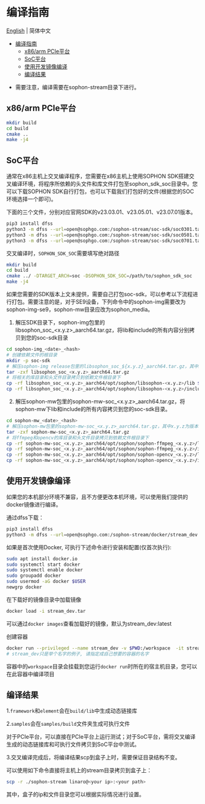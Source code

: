 # 编译指南

[English](HowToMake_EN.md) | 简体中文

- [编译指南](#编译指南)
  - [x86/arm PCIe平台](#x86arm-pcie平台)
  - [SoC平台](#soc平台)
  - [使用开发镜像编译](#使用开发镜像编译)
  - [编译结果](#编译结果)

* 需要注意，编译需要在sophon-stream目录下进行。

## x86/arm PCIe平台
```bash
mkdir build
cd build
cmake ..
make -j4
```

## SoC平台
通常在x86主机上交叉编译程序，您需要在x86主机上使用SOPHON SDK搭建交叉编译环境，将程序所依赖的头文件和库文件打包至sophon_sdk_soc目录中。您可以下载SOPHON SDK自行打包，也可以下载我们打包好的文件(根据您的SOC环境选择一个即可)。

下面的三个文件，分别对应官网SDK的v23.03.01、v23.05.01、v23.07.01版本。
```bash
pip3 install dfss
python3 -m dfss --url=open@sophgo.com:/sophon-stream/soc-sdk/soc0301.tar.gz
python3 -m dfss --url=open@sophgo.com:/sophon-stream/soc-sdk/soc0501.tar.gz
python3 -m dfss --url=open@sophgo.com:/sophon-stream/soc-sdk/soc0701.tar.gz
```

交叉编译时，`SOPHON_SDK_SOC`需要填写绝对路径

```bash
mkdir build
cd build
cmake ../ -DTARGET_ARCH=soc -DSOPHON_SDK_SOC=/path/to/sophon_sdk_soc
make -j4
```

如果您需要的SDK版本上文未提供，需要自己打包soc-sdk，可以参考以下流程进行打包。需要注意的是，对于SE9设备，下列命令中的sophon-img需要改为sophon-img-se9，sophon-mw目录应改为sophon_media。

 1. 解压SDK目录下，sophon-img包里的libsophon_soc_<x.y.z>_aarch64.tar.gz，将lib和include的所有内容分别拷贝到您的soc-sdk目录
 ```bash
 cd sophon-img_<date>_<hash>
# 创建依赖文件的根目录
mkdir -p soc-sdk
# 解压sophon-img release包里的libsophon_soc_${x.y.z}_aarch64.tar.gz，其中x.y.z为版本号
tar -zxf libsophon_soc_<x.y.z>_aarch64.tar.gz
# 将相关的库目录和头文件目录拷贝到依赖文件根目录下
cp -rf libsophon_soc_<x.y.z>_aarch64/opt/sophon/libsophon-<x.y.z>/lib ${soc-sdk}
cp -rf libsophon_soc_<x.y.z>_aarch64/opt/sophon/libsophon-<x.y.z>/include ${soc-sdk}
 ```
 2. 解压sophon-mw包里的sophon-mw-soc_<x.y.z>_aarch64.tar.gz，将sophon-mw下lib和include的所有内容拷贝到您的soc-sdk目录。
 ```bash
 cd sophon-mw_<date>_<hash>
# 解压sophon-mw包里的sophon-mw-soc_<x.y.z>_aarch64.tar.gz，其中x.y.z为版本号
tar -zxf sophon-mw-soc_<x.y.z>_aarch64.tar.gz
# 将ffmpeg和opencv的库目录和头文件目录拷贝到依赖文件根目录下
cp -rf sophon-mw-soc_<x.y.z>_aarch64/opt/sophon/sophon-ffmpeg_<x.y.z>/lib ${soc-sdk}
cp -rf sophon-mw-soc_<x.y.z>_aarch64/opt/sophon/sophon-ffmpeg_<x.y.z>/include ${soc-sdk}
cp -rf sophon-mw-soc_<x.y.z>_aarch64/opt/sophon/sophon-opencv_<x.y.z>/lib ${soc-sdk}
cp -rf sophon-mw-soc_<x.y.z>_aarch64/opt/sophon/sophon-opencv_<x.y.z>/include ${soc-sdk}
 ```

## 使用开发镜像编译
如果您的本机部分环境不兼容，且不方便更改本机环境，可以使用我们提供的docker镜像进行编译。

通过dfss下载：
```bash
pip3 install dfss
python3 -m dfss --url=open@sophgo.com:/sophon-stream/docker/stream_dev.tar
```

如果是首次使用Docker, 可执行下述命令进行安装和配置(仅首次执行):
```bash
sudo apt install docker.io
sudo systemctl start docker
sudo systemctl enable docker
sudo groupadd docker
sudo usermod -aG docker $USER
newgrp docker
```

在下载好的镜像目录中加载镜像
```bash
docker load -i stream_dev.tar
```
可以通过`docker images`查看加载好的镜像，默认为stream_dev:latest

创建容器
```bash
docker run --privileged --name stream_dev -v $PWD:/workspace  -it stream_dev:latest
# stream_dev只是举个名字的例子, 请指定成自己想要的容器的名字
```
容器中的`workspace`目录会挂载到您运行`docker run`时所在的宿主机目录，您可以在此容器中编译项目

## 编译结果
1.`framework`和`element`会在`build/lib`中生成动态链接库

2.`samples`会在`samples/build`文件夹生成可执行文件

对于PCIe平台，可以直接在PCIe平台上运行测试；对于SoC平台，需将交叉编译生成的动态链接库和可执行文件拷贝到SoC平台中测试。

3.交叉编译完成后，将编译结果scp到盒子上时，需要保证目录结构不变。

可以使用如下命令直接将主机上的stream目录拷贝到盒子上：

```bash
scp -r ./sophon-stream linaro@<your ip>:<your path>
```

其中，盒子的ip和文件目录您可以根据实际情况进行设置。